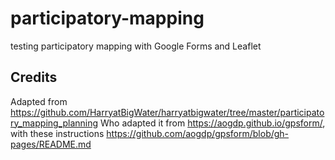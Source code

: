 # participatory-mapping
testing participatory mapping with Google Forms and Leaflet

## Credits
Adapted from https://github.com/HarryatBigWater/harryatbigwater/tree/master/participatory_mapping_planning
Who adapted it from https://aogdp.github.io/gpsform/, with these instructions https://github.com/aogdp/gpsform/blob/gh-pages/README.md



